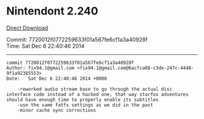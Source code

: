 # Nintendont 2.240
[Direct Download](./Nintendont.zip)

Commit: 7720012f0772259633f01a567fe6cf1a3a40928f  
Time: Sat Dec 6 22:40:46 2014   

-----

```
commit 7720012f0772259633f01a567fe6cf1a3a40928f
Author: fix94.1@gmail.com <fix94.1@gmail.com@6acfca08-c3de-247c-4448-9f1a92385553>
Date:   Sat Dec 6 22:40:46 2014 +0000

    -reworked audio stream base to go through the actual disc interface code instead of a hacked one, that way starfox adventures should have enough time to properly enable its subtitles
    -use the same fatfs settings as we did in the past
    -minor cache sync corrections
```
